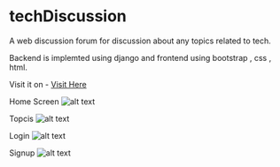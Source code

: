 # techDiscussion


A web discussion forum for discussion about any topics related to tech.


Backend is implemted using django and frontend using bootstrap , css , html.

Visit it on - [Visit Here](http://www.tech-discussion.com)


Home Screen 
![alt text](https://github.com/ankit-pn/techDiscussion/blob/master/ScreenShots/1.png?)


Topcis
![alt text](https://github.com/ankit-pn/techDiscussion/blob/master/ScreenShots/0.png)


Login 
![alt text](https://github.com/ankit-pn/techDiscussion/blob/master/ScreenShots/2.png?)


Signup
![alt text](https://github.com/ankit-pn/techDiscussion/blob/master/ScreenShots/3.png?)



